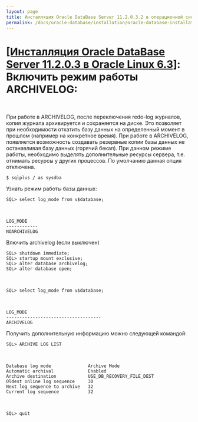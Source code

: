 ```yaml
---
layout: page
title: Инсталляция Oracle DataBase Server 11.2.0.3.2 в операционной системе Oracle Linux 6.3 x86_64
permalink: /docs/oracle-database/installation/oracle-database-installation/single-instance/simple/linux/6.3/oracle/11.2/enable-archivelog-mod/
---
```


# <a href="/docs/oracle-database/installation/oracle-database-installation/single-instance/simple/linux/6.3/oracle/11.2/">[Инсталляция Oracle DataBase Server 11.2.0.3 в Oracle Linux 6.3]</a>: Включить режим работы ARCHIVELOG:


<br/>

При работе в ARCHIVELOG, после переключения redo-log журналов, копия журнала архивируется и сохраняется на диске. Это позволяет при необходимости откатить базу данных на определенный момент в прошлом (например на конкретное время). При работе в ARCHIVELOG, появляется возможность создавать резервные копии базы данных не останавливая базу данных (горячий бекап). При данном режиме работы, необходимо выделять дополнительные ресурсы сервера, т.е. отнимать ресурсы у других процессов. По умолчанию данная опция отключена.


	$ sqlplus / as sysdba

Узнать режим работы базы данных:

	SQL> select log_mode from v$database;

<br/>

	LOG_MODE
	------------
	NOARCHIVELOG


Влючить archivelog (если выключен)

	SQL> shutdown immediate;
	SQL> startup mount exclusive;
	SQL> alter database archivelog;
	SQL> alter database open;

<br/>

	SQL> select log_mode from v$database;

<br/>

	LOG_MODE
	------------------------------------
	ARCHIVELOG


Получить дополнительную информацию можно следующей командой:

	SQL> ARCHIVE LOG LIST

<br/>

	Database log mode              Archive Mode
	Automatic archival             Enabled
	Archive destination            USE_DB_RECOVERY_FILE_DEST
	Oldest online log sequence     30
	Next log sequence to archive   32
	Current log sequence           32

<br/>

	SQL> quit
